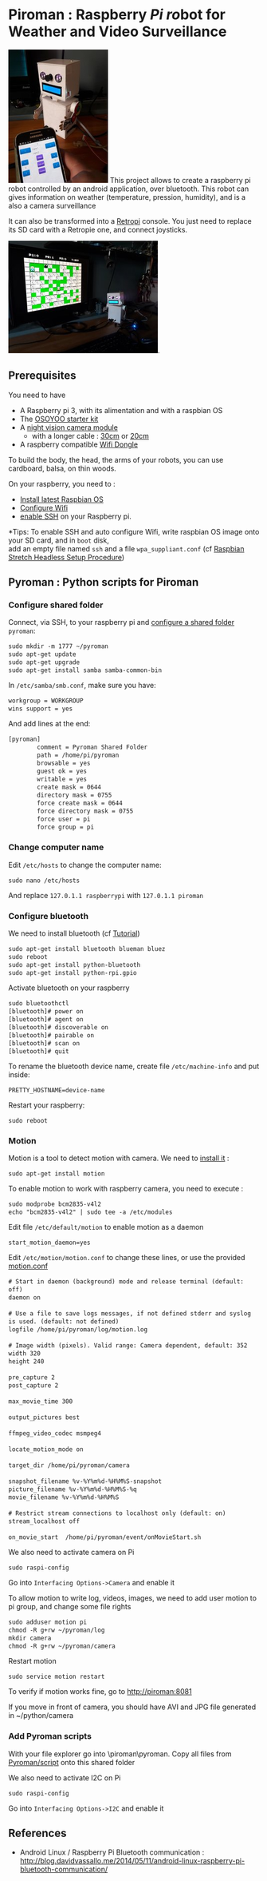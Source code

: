 # Piroman : Raspberry *Pi* *ro*bot for Weather and Video Surveillance 

<img src="piroman.jpg" alt="Image" style="width: 200px;"/>
This project allows to create a raspberry pi robot controlled by an android application, over bluetooth.
This robot can gives information on weather (temperature, pression, humidity), and is a also a camera surveillance 


It can also be transformed into a [Retropi](https://retropie.org.uk/) console. You just need to replace its SD card with a Retropie one, and connect joysticks.

<img src="piroman-bomberman.jpg" alt="Image" style="width: 300px;"/>.


## Prerequisites

You need to have
- A Raspberry pi 3, with its alimentation and with a raspbian OS
- The [OSOYOO starter kit](https://www.amazon.fr/OSOYOO-Raspberry-Electronique-explorateurs-amateurs/dp/B074YZMRC1)
- A [night vision camera module](https://www.amazon.fr/gp/product/B071J14338)
	- with a longer cable : [30cm](https://www.amazon.fr/gp/product/B01NAXKTDP)  or [20cm](https://www.amazon.fr/gp/product/B00RMV2L0M)
- A raspberry compatible [Wifi Dongle](https://www.amazon.fr/gp/product/B003MTTJOY)


To build the body, the head, the arms of your robots, you can use cardboard, balsa, on thin woods.


On your raspberry, you need to :
- [Install latest Raspbian OS](https://www.raspberrypi.org/downloads/raspbian/)
- [Configure Wifi](http://weworkweplay.com/play/automatically-connect-a-raspberry-pi-to-a-wifi-network/)
- [enable SSH](https://www.raspberrypi.org/documentation/remote-access/ssh/README.md) on your Raspberry pi.
 
*Tips:
To enable SSH and auto configure Wifi, write raspbian OS image onto your SD card, and in `boot` disk,  
add an empty file named `ssh` and a file `wpa_suppliant.conf` (cf [Raspbian Stretch Headless Setup Procedure](https://www.raspberrypi.org/forums/viewtopic.php?t=191252))

## Pyroman : Python scripts for Piroman

### Configure shared folder

Connect, via SSH, to your raspberry pi and [configure a shared folder](https://raspberrypihq.com/how-to-share-a-folder-with-a-windows-computer-from-a-raspberry-pi/) `pyroman`:

```
sudo mkdir -m 1777 ~/pyroman
sudo apt-get update
sudo apt-get upgrade
sudo apt-get install samba samba-common-bin
```

In `/etc/samba/smb.conf`, make sure you have:
```
workgroup = WORKGROUP
wins support = yes
```
And add lines at the end: 
```
[pyroman]
        comment = Pyroman Shared Folder
        path = /home/pi/pyroman
        browsable = yes
        guest ok = yes
        writable = yes
        create mask = 0644
        directory mask = 0755
        force create mask = 0644
        force directory mask = 0755
        force user = pi
        force group = pi
```
### Change computer name

Edit `/etc/hosts` to change the computer name:
```
sudo nano /etc/hosts
```
And replace `127.0.1.1 raspberrypi` with `127.0.1.1 piroman`

### Configure bluetooth

We need to install bluetooth (cf [Tutorial](https://circuitdigest.com/microcontroller-projects/controlling-raspberry-pi-gpio-using-android-app-over-bluetooth))
```
sudo apt-get install bluetooth blueman bluez
sudo reboot
sudo apt-get install python-bluetooth
sudo apt-get install python-rpi.gpio
```

Activate bluetooth on your raspberry
```
sudo bluetoothctl
[bluetooth]# power on
[bluetooth]# agent on
[bluetooth]# discoverable on
[bluetooth]# pairable on
[bluetooth]# scan on
[bluetooth]# quit	
```

To rename the bluetooth device name, create file `/etc/machine-info` and put inside:
```
PRETTY_HOSTNAME=device-name
```

Restart your raspberry:
```
sudo reboot
```

### Motion

Motion is a tool to detect motion with camera. We need to [install it](https://raspbian-france.fr/video-surveillance-raspberry-pi-camera/) :
```
sudo apt-get install motion
```

To enable motion to work with raspberry camera, you need to execute :
```
sudo modprobe bcm2835-v4l2
echo "bcm2835-v4l2" | sudo tee -a /etc/modules
```

Edit file `/etc/default/motion` to enable motion as a daemon
```
start_motion_daemon=yes
```
Edit `/etc/motion/motion.conf` to change these lines, or use the provided [motion.conf](./conf/motion.conf)
```
# Start in daemon (background) mode and release terminal (default: off)
daemon on

# Use a file to save logs messages, if not defined stderr and syslog is used. (default: not defined)
logfile /home/pi/pyroman/log/motion.log

# Image width (pixels). Valid range: Camera dependent, default: 352
width 320
height 240

pre_capture 2
post_capture 2

max_movie_time 300

output_pictures best

ffmpeg_video_codec msmpeg4

locate_motion_mode on

target_dir /home/pi/pyroman/camera

snapshot_filename %v-%Y%m%d-%H%M%S-snapshot
picture_filename %v-%Y%m%d-%H%M%S-%q
movie_filename %v-%Y%m%d-%H%M%S

# Restrict stream connections to localhost only (default: on)
stream_localhost off

on_movie_start  /home/pi/pyroman/event/onMovieStart.sh 

```

We also need to activate camera on Pi
```
sudo raspi-config
```
Go into `Interfacing Options->Camera` and enable it


To allow motion to write log, videos, images, we need to add user motion to pi group, and change some file rights
```
sudo adduser motion pi
chmod -R g+rw ~/pyroman/log
mkdir camera
chmod -R g+rw ~/pyroman/camera
```

Restart  motion
```
sudo service motion restart
```
To verify if motion works fine, go to [http://piroman:8081](http://piroman:8081)

If you move in front of camera, you should have  AVI and JPG file generated in ~/python/camera

### Add Pyroman scripts

With your file explorer go into \\piroman\pyroman. Copy all files from [Pyroman/script](./Pyroman/script) onto this shared folder


We also need to activate I2C on Pi
```
sudo raspi-config
```
Go into `Interfacing Options->I2C` and enable it




## References
- Android Linux / Raspberry Pi Bluetooth communication : http://blog.davidvassallo.me/2014/05/11/android-linux-raspberry-pi-bluetooth-communication/